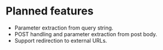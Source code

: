 # Planned features

* Parameter extraction from query string.
* POST handling and parameter extraction from post body.
* Support redirection to external URLs.

